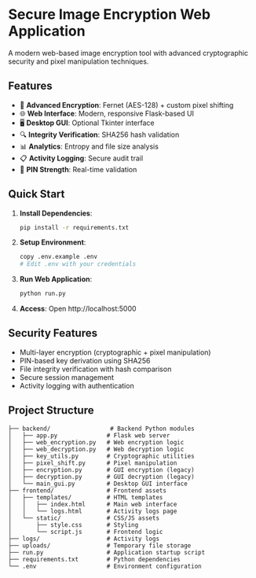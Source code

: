 # Secure Image Encryption Web Application

A modern web-based image encryption tool with advanced cryptographic security and pixel manipulation techniques.

## Features

- 🔐 **Advanced Encryption**: Fernet (AES-128) + custom pixel shifting
- 🌐 **Web Interface**: Modern, responsive Flask-based UI
- 🖥️ **Desktop GUI**: Optional Tkinter interface
- 🔍 **Integrity Verification**: SHA256 hash validation
- 📊 **Analytics**: Entropy and file size analysis
- 📋 **Activity Logging**: Secure audit trail
- 💪 **PIN Strength**: Real-time validation

## Quick Start

1. **Install Dependencies**:
   ```bash
   pip install -r requirements.txt
   ```

2. **Setup Environment**:
   ```bash
   copy .env.example .env
   # Edit .env with your credentials
   ```

3. **Run Web Application**:
   ```bash
   python run.py
   ```

4. **Access**: Open http://localhost:5000

## Security Features

- Multi-layer encryption (cryptographic + pixel manipulation)
- PIN-based key derivation using SHA256
- File integrity verification with hash comparison
- Secure session management
- Activity logging with authentication

## Project Structure

```
├── backend/                 # Backend Python modules
│   ├── app.py              # Flask web server
│   ├── web_encryption.py   # Web encryption logic
│   ├── web_decryption.py   # Web decryption logic
│   ├── key_utils.py        # Cryptographic utilities
│   ├── pixel_shift.py      # Pixel manipulation
│   ├── encryption.py       # GUI encryption (legacy)
│   ├── decryption.py       # GUI decryption (legacy)
│   └── main_gui.py         # Desktop GUI interface
├── frontend/               # Frontend assets
│   ├── templates/          # HTML templates
│   │   ├── index.html      # Main web interface
│   │   └── logs.html       # Activity logs page
│   └── static/             # CSS/JS assets
│       ├── style.css       # Styling
│       └── script.js       # Frontend logic
├── logs/                   # Activity logs
├── uploads/                # Temporary file storage
├── run.py                  # Application startup script
├── requirements.txt        # Python dependencies
└── .env                    # Environment configuration
```
